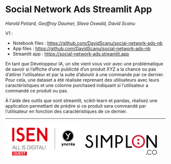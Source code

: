 # Social Network Ads Streamlit App

*Harold Petiard, Geoffroy Daumer, Slava Oswald, David Scanu*

V1 : 

* Notebook files : https://github.com/DavidScanu/social-network-ads-nb
* App files : https://github.com/DavidScanu/social-network-ads-nb
* Streamlit app : https://social-network-ads.streamlit.app

En tant que Développeur IA, un site vient vous voir avec une problématique de savoir si l’affiche d’une publicité d’un produit XYZ a la chance ou pas d’attirer l’utilisateur et par la suite d’aboutir à une commande par ce dernier. Pour cela, une dataset a été réalisée reprenant des utilisateurs avec leurs caractéristiques et une colonne purchased indiquant si l’utilisateur a commandé ce produit ou pas.

À l'aide des outils que sont streamlit, scikit-learn et pandas, réalisez une application permettant de prédire si ce produit sera commandé par l’utilisateur en fonction des caractéristiques de ce dernier.

---

<picture>
  <img alt="Logo ISEN" src="./img/logo-isen-small.png">
</picture>

<picture>
  <img alt="Logo SIMPLON" src="./img/logo-simplon-small.png">
</picture>